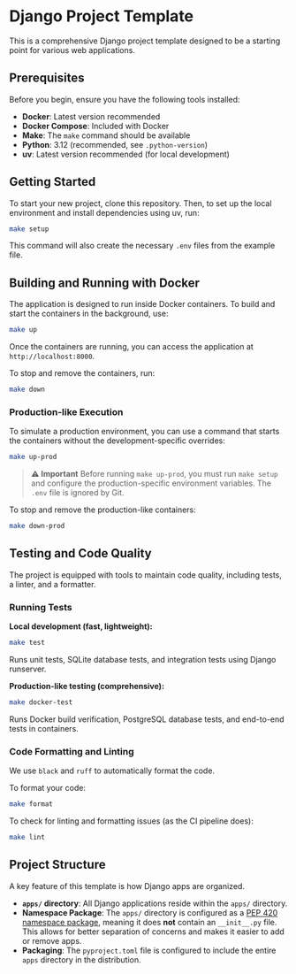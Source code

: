 # Django Project Template

This is a comprehensive Django project template designed to be a starting point for various web applications.

## Prerequisites

Before you begin, ensure you have the following tools installed:

- **Docker**: Latest version recommended
- **Docker Compose**: Included with Docker
- **Make**: The `make` command should be available
- **Python**: 3.12 (recommended, see `.python-version`)
- **uv**: Latest version recommended (for local development)

## Getting Started

To start your new project, clone this repository. Then, to set up the local environment and install dependencies using uv, run:

```bash
make setup
```
This command will also create the necessary `.env` files from the example file.

## Building and Running with Docker

The application is designed to run inside Docker containers. To build and start the containers in the background, use:

```bash
make up
```

Once the containers are running, you can access the application at `http://localhost:8000`.

To stop and remove the containers, run:
```bash
make down
```

### Production-like Execution

To simulate a production environment, you can use a command that starts the containers without the development-specific overrides:

```bash
make up-prod
```

> **⚠️ Important**
> Before running `make up-prod`, you must run `make setup` and configure the production-specific environment variables. The `.env` file is ignored by Git.

To stop and remove the production-like containers:
```bash
make down-prod
```

## Testing and Code Quality

The project is equipped with tools to maintain code quality, including tests, a linter, and a formatter.

### Running Tests

**Local development (fast, lightweight):**
```bash
make test
```
Runs unit tests, SQLite database tests, and integration tests using Django runserver.

**Production-like testing (comprehensive):**
```bash
make docker-test
```
Runs Docker build verification, PostgreSQL database tests, and end-to-end tests in containers.

### Code Formatting and Linting

We use `black` and `ruff` to automatically format the code.

To format your code:
```bash
make format
```

To check for linting and formatting issues (as the CI pipeline does):
```bash
make lint
```

## Project Structure

A key feature of this template is how Django apps are organized.

-   **`apps/` directory**: All Django applications reside within the `apps/` directory.
-   **Namespace Package**: The `apps/` directory is configured as a [PEP 420 namespace package](https://www.python.org/dev/peps/pep-0420/), meaning it does **not** contain an `__init__.py` file. This allows for better separation of concerns and makes it easier to add or remove apps.
-   **Packaging**: The `pyproject.toml` file is configured to include the entire `apps` directory in the distribution.

